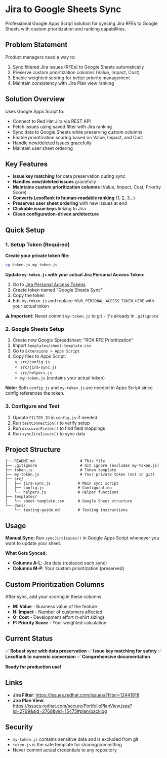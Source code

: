 # Jira to Google Sheets Sync

Professional Google Apps Script solution for syncing Jira RFEs to Google Sheets with custom prioritization and ranking capabilities.

## Problem Statement

Product managers need a way to:
1. Sync filtered Jira issues (RFEs) to Google Sheets automatically
2. Preserve custom prioritization columns (Value, Impact, Cost)
3. Enable weighted scoring for better priority management
4. Maintain consistency with Jira Plan view ranking

## Solution Overview

Uses Google Apps Script to:
- Connect to Red Hat Jira via REST API
- Fetch issues using saved filter with Jira ranking
- Sync data to Google Sheets while preserving custom columns
- Enable prioritization scoring based on Value, Impact, and Cost
- Handle new/deleted issues gracefully
- Maintain user sheet ordering

## Key Features

- **Issue key matching** for data preservation during sync
- **Handles new/deleted issues** gracefully  
- **Maintains custom prioritization columns** (Value, Impact, Cost, Priority Score)
- **Converts LexoRank to human-readable ranking** (1, 2, 3...)
- **Preserves user sheet ordering** with new issues at end
- **Clickable issue keys** linking to Jira
- **Clean configuration-driven architecture**

## Quick Setup

### 1. Setup Token (Required)

**Create your private token file:**
```bash
cp token.js my-token.js
```

**Update `my-token.js` with your actual Jira Personal Access Token:**
1. Go to [Jira Personal Access Tokens](https://issues.redhat.com/secure/ViewProfile.jspa?selectedTab=com.atlassian.pats.pats-plugin:jira-user-personal-access-tokens)
2. Create token named "Google Sheets Sync"
3. Copy the token
4. Edit `my-token.js` and replace `YOUR_PERSONAL_ACCESS_TOKEN_HERE` with your actual token

**⚠️ Important:** Never commit `my-token.js` to git - it's already in `.gitignore`

### 2. Google Sheets Setup

1. Create new Google Spreadsheet: "ROX RFE Prioritization"
2. Import `templates/sheet-template.csv`
3. Go to `Extensions > Apps Script`
4. Copy files to Apps Script:
   - `src/config.js`
   - `src/jira-sync.js` 
   - `src/helpers.js`
   - `my-token.js` (contains your actual token)

**Note:** Both `config.js` and `my-token.js` are needed in Apps Script since config references the token.

### 3. Configure and Test

1. Update `FILTER_ID` in `config.js` if needed
2. Run `testConnection()` to verify setup
3. Run `discoverFields()` to find field mappings
4. Run `syncJiraIssues()` to sync data

## Project Structure

```
├── README.md                    # This file
├── .gitignore                   # Git ignore (excludes my-token.js)
├── token.js                     # Token template
├── my-token.js                  # Your private token (not in git)
├── src/
│   ├── jira-sync.js            # Main sync script
│   ├── config.js               # Configuration
│   └── helpers.js              # Helper functions
├── templates/
│   └── sheet-template.csv      # Google Sheet structure
└── docs/
    └── testing-guide.md        # Testing instructions
```

## Usage

**Manual Sync:**
Run `syncJiraIssues()` in Google Apps Script whenever you want to update your sheet.

**What Gets Synced:**
- **Columns A-L**: Jira data (replaced each sync)
- **Columns M-P**: Your custom prioritization (preserved)

## Custom Prioritization Columns

After sync, add your scoring in these columns:
- **M: Value** - Business value of the feature
- **N: Impact** - Number of customers affected  
- **O: Cost** - Development effort (t-shirt sizing)
- **P: Priority Score** - Your weighted calculation

## Current Status

✅ **Robust sync with data preservation**
✅ **Issue key matching for safety**
✅ **LexoRank to numeric conversion**
✅ **Comprehensive documentation**

**Ready for production use!**

## Links

- **Jira Filter**: https://issues.redhat.com/issues/?filter=12441918
- **Jira Plan View**: https://issues.redhat.com/secure/PortfolioPlanView.jspa?id=2769&sid=2768&vid=15475#plan/backlog

## Security

- `my-token.js` contains sensitive data and is excluded from git
- `token.js` is the safe template for sharing/committing
- Never commit actual credentials to any repository